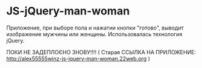 # JS-jQuery-man-woman

Приложение, при выборе пола и нажатии кнопки "готово", выводит изображение мужчины или женщины. Использовалась технология jQuery.

ПОКИ НЕ ЗАДЕПЛОЄНО ЗНОВУ!!!! ( Старая ССЫЛКА НА ПРИЛОЖЕНИЕ:  http://alex55555winz-js-jquery-man-woman.22web.org )
